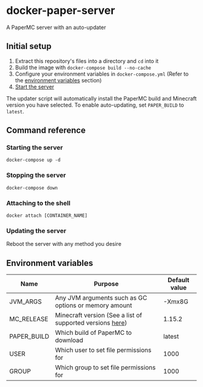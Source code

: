 # docker-paper-server
A PaperMC server with an auto-updater

## Initial setup
1. Extract this repository's files into a directory and `cd` into it
2. Build the image with `docker-compose build --no-cache`
3. Configure your environment variables in `docker-compose.yml` (Refer to the [environment variables](#Environment-variables) section)
4. [Start the server](#starting-the-server)

The updater script will automatically install the PaperMC build and Minecraft version you have selected. To enable auto-updating, set `PAPER_BUILD` to `latest`.

## Command reference 
### Starting the server
```docker-compose up -d```

### Stopping the server
```docker-compose down```

### Attaching to the shell
```docker attach [CONTAINER_NAME]```

### Updating the server
Reboot the server with any method you desire

## Environment variables
|Name|Purpose|Default value|
|-|-|-|
|JVM_ARGS|Any JVM arguments such as GC options or memory amount|-Xmx8G|
|MC_RELEASE|Minecraft version (See a list of supported versions [here](https://papermc.io/api/v1/paper))|1.15.2|
|PAPER_BUILD|Which build of PaperMC to download|latest|
|USER|Which user to set file permissions for|1000|
|GROUP|Which group to set file permissions for|1000|